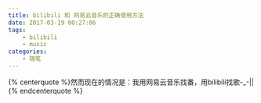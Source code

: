 ```yaml
---
title: bilibili 和 网易云音乐的正确使用方法
date: 2017-03-19 00:27:06
tags: 
	- bilibili
	- music
categories:
	- 随笔
---
```


{% centerquote %}然而现在的情况是：我用网易云音乐找番，用bilibili找歌-_-||{% endcenterquote %}
